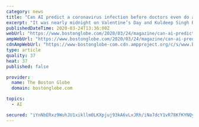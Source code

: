 ```yaml
---
category: news
title: "Can AI predict a coronavirus infection before doctors even do a test?"
excerpt: "It was nearly midnight on Valentine’s Day and Kuldeep Singh Rajput, the 28-year-old founder and CEO of Boston startup Biofourmis, was catching up on e-mails when the ... Biofourmis’s system collects 2 million data points per patient per day and feeds it into the AI system, Singh Rajput says. “Given the massive amount of data, the pattern ..."
publishedDateTime: 2020-03-24T13:36:00Z
webUrl: "https://www.bostonglobe.com/2020/03/24/magazine/can-ai-predict-coronavirus-infection-before-doctors-even-do-test/"
ampWebUrl: "https://www.bostonglobe.com/2020/03/24/magazine/can-ai-predict-coronavirus-infection-before-doctors-even-do-test/?outputType=amp"
cdnAmpWebUrl: "https://www-bostonglobe-com.cdn.ampproject.org/c/s/www.bostonglobe.com/2020/03/24/magazine/can-ai-predict-coronavirus-infection-before-doctors-even-do-test/?outputType=amp"
type: article
quality: 37
heat: 37
published: false

provider:
  name: The Boston Globe
  domain: bostonglobe.com

topics:
  - AI

secured: "iYnNbERxz9WuhJU1xikllm0LKXpjuj93kA6vLxJRh/iNa7dcY1vR78KfKYNQySCajeSrhEsIY/fuFPAs5npwInspmTKGR79pTAkFFm/yKpKckOJ2AwtGITtfhpju62ryuuWDUC3IyrSQqIBhJyjxPMDmHrnUkjL7jBy1ChdOKTRVxu0GnJFFyZmAtnLlS5KwnOlPett9yX7OCGENS136Whz6Ep2lXazOVp+vlHYBkTUSUWM5ZYZefFppZ2ZKHvTjo61eC1xaGTk670GslbRz4BiZFVRmjuCk/V0I76Ax9Pg9jwt0cZL1XVK/8DzmQFG/0yxtkv0KrV8LQpPXwxutwH9YvxlgzocJruoHD+9XVocCrR8e97SiYz/NAJvew9pyyAMDNiKRWseMPJzYcNSG1AjvECO5kAnOwy5+7bvZvqqx+mOOBhMUAvAp/vdIJgNwNfNAceuqDLQxiiDzVsYvEdq3HHDImSfkrx9S0vSWvjI=;TaXViYSonB5bdjBIrPfCFA=="
---
```


